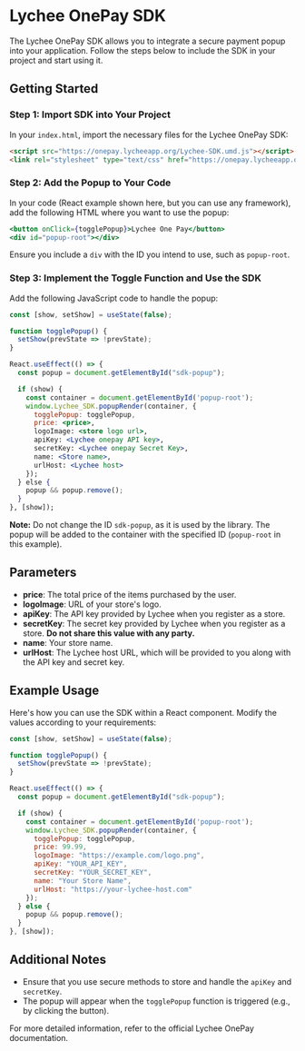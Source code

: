 # Lychee OnePay SDK

The Lychee OnePay SDK allows you to integrate a secure payment popup into your application. Follow the steps below to include the SDK in your project and start using it.

## Getting Started

### Step 1: Import SDK into Your Project

In your `index.html`, import the necessary files for the Lychee OnePay SDK:

```html
<script src="https://onepay.lycheeapp.org/Lychee-SDK.umd.js"></script>
<link rel="stylesheet" type="text/css" href="https://onepay.lycheeapp.org/style.css">
```

### Step 2: Add the Popup to Your Code

In your code (React example shown here, but you can use any framework), add the following HTML where you want to use the popup:

```jsx
<button onClick={togglePopup}>Lychee One Pay</button>
<div id="popup-root"></div>
```

Ensure you include a `div` with the ID you intend to use, such as `popup-root`.

### Step 3: Implement the Toggle Function and Use the SDK

Add the following JavaScript code to handle the popup:

```jsx
const [show, setShow] = useState(false);

function togglePopup() {
  setShow(prevState => !prevState);
}

React.useEffect(() => {
  const popup = document.getElementById("sdk-popup");

  if (show) {
    const container = document.getElementById('popup-root');
    window.Lychee_SDK.popupRender(container, {
      togglePopup: togglePopup,
      price: <price>,
      logoImage: <store logo url>,
      apiKey: <Lychee onepay API key>,
      secretKey: <Lychee onepay Secret Key>,
      name: <Store name>,
      urlHost: <Lychee host>
    });
  } else {
    popup && popup.remove();
  }
}, [show]);
```

**Note:** Do not change the ID `sdk-popup`, as it is used by the library. The popup will be added to the container with the specified ID (`popup-root` in this example).

## Parameters

* **price**: The total price of the items purchased by the user.
* **logoImage**: URL of your store's logo.
* **apiKey**: The API key provided by Lychee when you register as a store.
* **secretKey**: The secret key provided by Lychee when you register as a store. **Do not share this value with any party.**
* **name**: Your store name.
* **urlHost**: The Lychee host URL, which will be provided to you along with the API key and secret key.

## Example Usage

Here's how you can use the SDK within a React component. Modify the values according to your requirements:

```jsx
const [show, setShow] = useState(false);

function togglePopup() {
  setShow(prevState => !prevState);
}

React.useEffect(() => {
  const popup = document.getElementById("sdk-popup");

  if (show) {
    const container = document.getElementById('popup-root');
    window.Lychee_SDK.popupRender(container, {
      togglePopup: togglePopup,
      price: 99.99,
      logoImage: "https://example.com/logo.png",
      apiKey: "YOUR_API_KEY",
      secretKey: "YOUR_SECRET_KEY",
      name: "Your Store Name",
      urlHost: "https://your-lychee-host.com"
    });
  } else {
    popup && popup.remove();
  }
}, [show]);
```

## Additional Notes

* Ensure that you use secure methods to store and handle the `apiKey` and `secretKey`.
* The popup will appear when the `togglePopup` function is triggered (e.g., by clicking the button).

For more detailed information, refer to the official Lychee OnePay documentation.